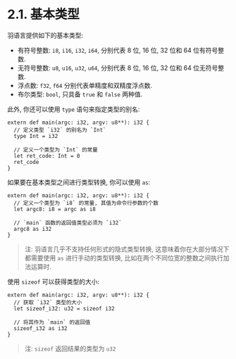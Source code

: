 # 2.1. 基本类型

羽语言提供如下的基本类型:

* 有符号整数: `i8`, `i16`, `i32`, `i64`, 分别代表 8 位, 16 位, 32 位和 64 位有符号整数.
* 无符号整数: `u8`, `u16`, `u32`, `u64`, 分别代表 8 位, 16 位, 32 位和 64 位无符号整数.
* 浮点数: `f32`, `f64` 分别代表单精度和双精度浮点数.
* 布尔类型: `bool`, 只具备 `true` 和 `false` 两种值.

此外, 你还可以使用 `type` 语句来指定类型的别名:

```
extern def main(argc: i32, argv: u8**): i32 {
  // 定义类型 `i32` 的别名为 `Int`
  type Int = i32

  // 定义一个类型为 `Int` 的常量
  let ret_code: Int = 0
  ret_code
}
```

如果要在基本类型之间进行类型转换, 你可以使用 `as`:

```
extern def main(argc: i32, argv: u8**): i32 {
  // 定义一个类型为 `i8` 的常量, 其值为命令行参数的个数
  let argc8: i8 = argc as i8

  // `main` 函数的返回值类型必须为 `i32`
  argc8 as i32
}
```

> 注: 羽语言几乎不支持任何形式的隐式类型转换, 这意味着你在大部分情况下都需要使用 `as` 进行手动的类型转换, 比如在两个不同位宽的整数之间执行加法运算时.

使用 `sizeof` 可以获得类型的大小:

```
extern def main(argc: i32, argv: u8**): i32 {
  // 获取 `i32` 类型的大小
  let sizeof_i32: u32 = sizeof i32

  // 将其作为 `main` 的返回值
  sizeof_i32 as i32
}
```

> 注: `sizeof` 返回结果的类型为 `u32`
